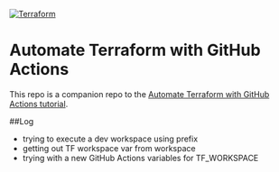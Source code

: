 [![Terraform](https://github.com/caprica64/github-actions-environment/actions/workflows/terraform.yml/badge.svg)](https://github.com/caprica64/github-actions-environment/actions/workflows/terraform-dev.yml)
# Automate Terraform with GitHub Actions

This repo is a companion repo to the [Automate Terraform with GitHub Actions tutorial](https://developer.hashicorp.com/terraform/tutorials/automation/github-actions).

##Log

- trying to execute a dev workspace using prefix
- getting out TF workspace var from workspace
- trying with a new GitHub Actions variables for TF_WORKSPACE

